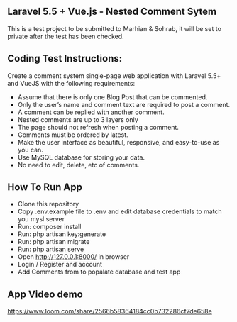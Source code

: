 
## Laravel 5.5 + Vue.js - Nested Comment Sytem

This is a test project to be submitted to Marhian & Sohrab, it will be set to private after the test has been checked.

## Coding Test Instructions:

Create a comment system single-page web application with Laravel 5.5+ and VueJS with the following requirements:
- Assume that there is only one Blog Post that can be commented.
- Only the user’s name and comment text are required to post a comment.
- A comment can be replied with another comment.
- Nested comments are up to 3 layers only
- The page should not refresh when posting a comment.
- Comments must be ordered by latest.
- Make the user interface as beautiful, responsive, and easy-to-use as you can.
- Use MySQL database for storing your data.
- No need to edit, delete, etc of comments.

## How To Run App

- Clone this repository
- Copy .env.example file to .env and edit database credentials to match you mysl server
- Run: composer install
- Run: php artisan key:generate
- Run: php artisan migrate
- Run: php artisan serve
- Open http://127.0.0.1:8000/ in browser
- Login / Register and account
- Add Comments from to popalate database and test app

## App Video demo

https://www.loom.com/share/2566b58364184cc0b732286cf7de658e
